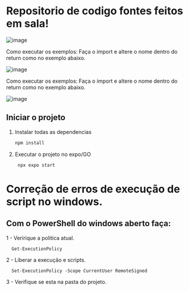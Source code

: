 # Repositorio de codigo fontes feitos em sala!

![image](https://github.com/user-attachments/assets/5092986c-724f-4f29-b329-8dc3319e3d56)



Como executar os exemplos:
Faça o import e altere o nome dentro do return como no exemplo abaixo.

![image](https://github.com/user-attachments/assets/a9c4a754-c34c-477a-a154-91b410a5e50d)








Como executar os exemplos: 
      Faça o import e altere o nome dentro do return como no exemplo abaixo.


![image](https://github.com/user-attachments/assets/a9c4a754-c34c-477a-a154-91b410a5e50d)


## Iniciar o projeto

1. Instalar todas as dependencias

   ```bash
   npm install
   ```
2. Executar o projeto no expo/GO

   ```bash
    npx expo start
   ```
# Correção de erros de execução de script no windows.
## Com o PowerShell do windows aberto faça:

1 - Veririque a politica atual.

      Get-ExecutionPolicy

2 - Liberar a execução e scripts.

      Set-ExecutionPolicy -Scope CurrentUser RemoteSigned
3 - Verifique se esta na pasta do projeto.
